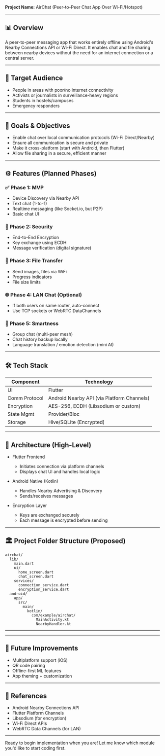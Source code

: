 **Project Name:** AirChat (Peer-to-Peer Chat App Over Wi-Fi/Hotspot)

---

## 📊 Overview

A peer-to-peer messaging app that works entirely offline using Android's Nearby Connections API or Wi-Fi Direct. It enables chat and file sharing between nearby devices without the need for an internet connection or a central server.

---

## 🤖 Target Audience

* People in areas with poor/no internet connectivity
* Activists or journalists in surveillance-heavy regions
* Students in hostels/campuses
* Emergency responders

---

## 🚀 Goals & Objectives

* Enable chat over local communication protocols (Wi-Fi Direct/Nearby)
* Ensure all communication is secure and private
* Make it cross-platform (start with Android, then Flutter)
* Allow file sharing in a secure, efficient manner

---

## ⚙️ Features (Planned Phases)

### ✅ **Phase 1: MVP**

* Device Discovery via Nearby API
* Text chat (1-to-1)
* Realtime messaging (like Socket.io, but P2P)
* Basic chat UI

### 🔐 **Phase 2: Security**

* End-to-End Encryption
* Key exchange using ECDH
* Message verification (digital signature)

### 📁 **Phase 3: File Transfer**

* Send images, files via WiFi
* Progress indicators
* File size limits

### 🌐 **Phase 4: LAN Chat (Optional)**

* If both users on same router, auto-connect
* Use TCP sockets or WebRTC DataChannels

### 🧠 **Phase 5: Smartness**

* Group chat (multi-peer mesh)
* Chat history backup locally
* Language translation / emotion detection (mini AI)

---

## 🛠️ Tech Stack

| Component     | Technology                                 |
| ------------- | ------------------------------------------ |
| UI            | Flutter                                    |
| Comm Protocol | Android Nearby API (via Platform Channels) |
| Encryption    | AES-256, ECDH (Libsodium or custom)        |
| State Mgmt    | Provider/Bloc                              |
| Storage       | Hive/SQLite (Encrypted)                    |

---

## 🔹 Architecture (High-Level)

* Flutter Frontend

    * Initiates connection via platform channels
    * Displays chat UI and handles local logic
* Android Native (Kotlin)

    * Handles Nearby Advertising & Discovery
    * Sends/receives messages
* Encryption Layer

    * Keys are exchanged securely
    * Each message is encrypted before sending

---

## 🏛 Project Folder Structure (Proposed)

```
airchat/
  lib/
    main.dart
    ui/
      home_screen.dart
      chat_screen.dart
    services/
      connection_service.dart
      encryption_service.dart
  android/
    app/
      src/
        main/
          kotlin/
            com/example/airchat/
              MainActivity.kt
              NearbyHandler.kt
```

---

---

## 🔧 Future Improvements

* Multiplatform support (iOS)
* QR code pairing
* Offline-first ML features
* App theming + customization

---

## 📓 References

* Android Nearby Connections API
* Flutter Platform Channels
* Libsodium (for encryption)
* Wi-Fi Direct APIs
* WebRTC Data Channels (for LAN)

---

Ready to begin implementation when you are! Let me know which module you'd like to start coding first.
